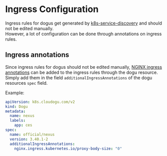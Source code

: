 # Ingress Configuration

Ingress rules for dogus get generated by [k8s-service-discovery](https://github.com/cloudogu/k8s-service-discovery) and should not be edited manually.  
However, a lot of configuration can be done through annotations on ingress rules.

## Ingress annotations
Since ingress rules for dogus should not be edited manually, [NGINX ingress annotations](https://kubernetes.github.io/ingress-nginx/user-guide/nginx-configuration/annotations/) can be added to the ingress rules through the dogu resource.  
Simply add them in the field `additionalIngressAnnotations` of the dogu resources `spec` field.

Example:
```yaml
apiVersion: k8s.cloudogu.com/v2
kind: Dogu
metadata:
  name: nexus
  labels:
    app: ces
spec:
  name: official/nexus
  version: 3.40.1-2
  additionalIngressAnnotations:
    nginx.ingress.kubernetes.io/proxy-body-size: "0"
```